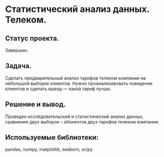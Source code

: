 # Статистический анализ данных. Телеком.
## Статус проекта.
Завершен.
## Задача. 
Сделать предварительный анализ тарифов телеком компании на небольшой выборке клиентов. Нужно проанализировать поведение клиентов и сделать вывод — какой тариф лучше.
## Решение и вывод. 
Проведен исследовательский и статистический анализ данных, сравнение двух выборок – абонентов двух тарифов телеком компании.
## Используемые библиотеки:
pandas, numpy, matplotlib, seaborn, scipy
